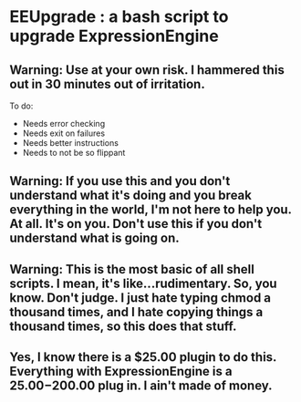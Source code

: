 # EEUpgrade : a bash script to upgrade ExpressionEngine

## Warning: Use at your own risk.  I hammered this out in 30 minutes out of irritation.

To do: 

+ Needs error checking
+ Needs exit on failures
+ Needs better instructions
+ Needs to not be so flippant


## Warning:  If you use this and you don't understand what it's doing and you break everything in the world, I'm not here to help you.  At all.  It's on you.  Don't use this if you don't understand what is going on.

## Warning:  This is the most basic of all shell scripts.  I mean, it's like...rudimentary.  So, you know.  Don't judge.  I just hate typing chmod a thousand times, and I hate copying things a thousand times, so this does that stuff.

## Yes, I know there is a $25.00 plugin to do this.  Everything with ExpressionEngine is a $25.00-$200.00 plug in.  I ain't made of money.
